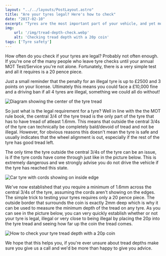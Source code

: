 ```yaml
---
layout: "../../layouts/PostLayout.astro"
title: "Are your tyres legal? Here's how to check"
date: "2017-02-10"
excerpt: "Tyres are the most important part of your vehicle, and yet most people don't even know how to check them properly. Here's a quick way to make sure your tyres are fit for the road."
img:
    url: '/img/tread-depth-check.webp' 
    alt: 'Checking tread depth with a 20p coin'
tags: ['Tyre safety']
---
```

How often do you check if your tyres are legal? Probably not often enough. If you're one of the many people who leave tyre checks until your annual MOT Test/Service you're not alone. Fortunately, there is a very simple test and all it requires is a 20 pence piece. 

Just a small reminder that the penalty for an illegal tyre is up to £2500 and 3 points on your license. Ultimately this means you could face a £10,000 fine and a driving ban if all 4 tyres are illegal, something we could all do without!

<img src="/img/tyre-tread-diagram.webp" alt="Diagram showing the center of the tyre tread" class="my-5 w-100">

So just what is the legal requirement for a tyre? Well in line with the the MOT rule book, the central 3/4 of the tyre tread is the only part of the tyre that has to have tread of atleast 1.6mm. This means that outside the central 3/4s of the tyre can technically be completely bald/devoid of tread and not be illegal. However, for obvious reasons this doesn't mean the tyre is safe and usually indicates that the wheel alignment is out, especially if the rest of the tyre has good tread left.

The only time the tyre outside the central 3/4s of the tyre can be an issue, is if the tyre cords have come through just like in the picture below. This is extremely dangerous and we strongly advise you do not drive the vehicle if the tyre has reached this state. 

<img src="/img/tyre-cords.webp" alt="Car tyre with cords showing on inside edge" class="my-5 w-100">

We've now established that you require a minimum of 1.6mm across the central 3/4s of the tyre, assuming the cords aren't showing on the edges. The simple trick to testing your tyres requires only a 20 pence piece. The outside border that surrounds the coin is exactly 2mm deep which is why it can be used to measure the  minimum depth of the tread on any tyre. As you can see in the picture below, you can very quickly establish whether or not your tyre is legal, illegal or very close to being illegal by placing the 20p into the tyre tread and seeing how far up the coin the tread comes.

<img src="/img/20p-tyre-check.webp" alt="How to check your tyre tread depth with a 20p coin" class="my-5 w-100">

We hope that this helps you, if you're ever unsure about tread depths make sure you give us a call and we'd be more than happy to give you advice. 